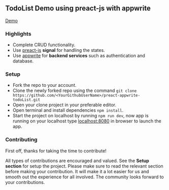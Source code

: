 ## TodoList Demo using preact-js with appwrite


<!-- https://user-images.githubusercontent.com/85363195/194565519-a79031e1-a823-4c84-b3ec-348e417f07e2.mov -->
[Demo]('./src')

### Highlights
- Complete CRUD functionality.
- Use [preact-js]('https://preactjs.com/') **signal** for handling the states.
- Use [appwrite]('https://appwrite.io/') for **backend services** such as authentication and database.

### Setup
- Fork the repo to your account.
- Clone the newly forked repo using the command
``
git clone https://github.com/<YourGithubUserName>/preact-appwrite-todoList.git
``
- Open your clone project in your preferable editor.
- Open terminal and install dependencies ``npm install``.
- Start the project on localhost by running ``npm run dev``, now app is running on your localhost type [localhost:8080]('https://localhost:8080') in browser to launch the app.

### Contributing

First off, thanks for taking the time to contribute! 

All types of contributions are encouraged and valued. See the **Setup section** for setup the project. Please make sure to read the relevant section before making your contribution. It will make it a lot easier for us and smooth out the experience for all involved. The community looks forward to your contributions. 
